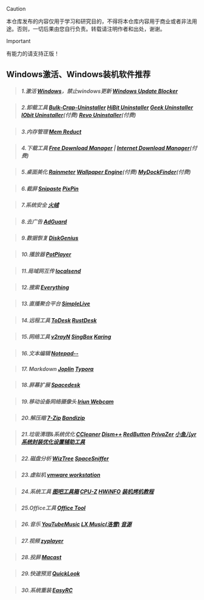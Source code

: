 > [!CAUTION]
> 本仓库发布的内容仅用于学习和研究目的，不得将本仓库内容用于商业或者非法用途。否则，一切后果由您自行负责。转载请注明作者和出处，谢谢。

> [!IMPORTANT]
> 有能力的请支持正版！

## Windows激活、Windows装机软件推荐
> ##### 1.激活 [Windows](https://github.com/massgravel/Microsoft-Activation-Scripts)，禁止windows更新 [Windows Update Blocker](https://www.sordum.org/9470/windows-update-blocker-v1-8/)

> ##### 2.卸载工具 [<u>Bulk-Crap-Uninstaller</u>](https://github.com/Klocman/Bulk-Crap-Uninstaller) [<u>HiBit Uninstaller</u>](https://www.hibitsoft.ir/Uninstaller.html) [<u>Geek Uninstaller</u>](https://geekuninstaller.com/) [<u>IObit Uninstaller</u>](https://www.iobit.com/en/advanceduninstaller.php)*(付费)* [<u>Revo Uninstaller</u>](https://www.revouninstaller.com/zh/)*(付费)*

> ##### 3.内存管理 [Mem Reduct](https://memreduct.org/)

> ##### 4.下载工具 [<u>Free Download Manager</u>](https://www.freedownloadmanager.org/) | [<u>Internet Download Manager</u>](https://www.internetdownloadmanager.com/)*(付费)*

> ##### 5.桌面美化 [<u>Rainmeter</u>](https://www.rainmeter.net/) [<u>Wallpaper Engine</u>](https://www.wallpaperengine.io/)*(付费)* [<u>MyDockFinder</u>](https://www.mydockfinder.com/)*(付费)*

> ##### 6.截屏 [<u>Snipaste</u>](https://www.snipaste.com/) [<u>PixPin</u>](https://pixpin.cn/)

> ##### 7.系统安全 [火绒](https://www.huorong.cn/)

> ##### 8.去广告 [AdGuard](https://adguard.com/)

> ##### 9.数据恢复 [DiskGenius](https://www.diskgenius.cn/)

> ##### 10.播放器 [PotPlayer](https://potplayer.daum.net/)

> ##### 11.局域网互传 [localsend](https://github.com/localsend/localsend)

> ##### 12.搜索 [Everything](https://www.voidtools.com/zh-cn/)

> ##### 13.直播聚合平台 [SimpleLive](https://github.com/xiaoyaocz/dart_simple_live)

> ##### 14.远程工具 [<u>ToDesk</u>](https://www.todesk.com/) [<u>RustDesk</u>](https://rustdesk.com/zh-cn/)

> ##### 15.网络工具 [<u>v2rayN</u>](https://github.com/2dust/v2rayN) [<u>SingBox</u>](https://github.com/GUI-for-Cores/GUI.for.SingBox) [<u>Karing</u>](https://github.com/KaringX/karing)

> ##### 16.文本编辑 [Notepad--](https://github.com/cxasm/notepad--)

> ##### 17. Markdown [<u>Joplin</u>](https://github.com/laurent22/joplin) [<u>Typora</u>](https://typora.io/)

> ##### 18.屏幕扩展 [Spacedesk](https://www.spacedesk.net/)

> ##### 19.移动设备网络摄像头 [Iriun Webcam](https://iriun.com/)

> ##### 20.解压缩 [<u>7-Zip</u>](https://www.7-zip.org/) [<u>Bandizip</u>](https://www.bandisoft.com/bandizip/)

> ##### 21.垃圾清理&系统优化 [<u>CCleaner</u>](https://www.ccleaner.com/zh-cn) [<u>Dism++</u>](https://github.com/Chuyu-Team/Dism-Multi-language) [<u>RedButton</u>](https://pothos.info/?p=redbutton) [<u>PrivaZer</u>](https://privazer.com/zc/index.php) [<u>小鱼儿yr系统封装优化设置辅助工具</u>](https://www.yrxitong.com/h-nd-100.html)

> ##### 22.磁盘分析 [<u>WizTree</u>](https://diskanalyzer.com/) [<u>SpaceSniffer</u>](http://www.uderzo.it/main_products/space_sniffer/)

> ##### 23.虚拟机 [vmware workstation](https://www.vmware.com/products/desktop-hypervisor/workstation-and-fusion)

> ##### 24.系统工具 [<u>图吧工具箱</u>](https://www.tbtool.cn/) [<u>CPU-Z</u>](https://www.cpuid.com/) [<u>HWiNFO</u>](https://www.hwinfo.com/) [装机烤机教程](https://www.bilibili.com/video/BV1sD421A74F)

> ##### 25.Office工具 [Office Tool](https://otp.landian.vip/zh-cn/)

> ##### 26.音乐 [<u>YouTubeMusic</u>](https://github.com/th-ch/youtube-music) [<u>LX Music\(洛雪\)</u>](https://lxmusic.toside.cn/) [音源](https://www.sixyin.com/10480.html)

> ##### 27.视频 [zyplayer](https://github.com/Hiram-Wong/ZyPlayer)

> ##### 28.投屏 [Macast](https://github.com/xfangfang/Macast)

> ##### 29.快速预览 [QuickLook](https://github.com/QL-Win/QuickLook)

> ##### 30.系统重装 [EasyRC](https://firpe.cn/page-196)